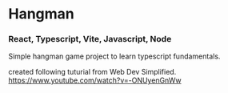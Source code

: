 # Hangman
### React, Typescript, Vite, Javascript, Node

Simple hangman game project to learn typescript fundamentals.


created following tuturial from Web Dev Simplified. https://www.youtube.com/watch?v=-ONUyenGnWw
